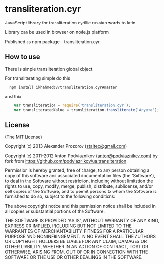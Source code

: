 # transliteration.cyr

JavaScript library for transliteration cyrillic russian words to latin.

Library can be used in browser on node.js platform.

Published as npm package - transliteration.cyr.

## How to use

There is simple transliteration global object.

For transliterating simple do this

```
  npm install ikhahmedov/transliteration.cyr#master
```
and this

```javascript
    var transliteration = require('transliteration.cyr');
    var transliteratedValue = transliteration.transliterate('Алушта');
```

## License

(The MIT License)

Copyright (c) 2013 Alexander Prozorov (staltec@gmail.com)

Copyright (c) 2011-2012 Anton Podviaznikov (anton@podviaznikov.com) by fork from https://github.com/podviaznikov/ua.transliteration

Permission is hereby granted, free of charge, to any person obtaining a copy of this software and associated documentation files (the 'Software'), to deal in the Software without restriction, including without limitation the rights to use, copy, modify, merge, publish, distribute, sublicense, and/or sell copies of the Software, and to permit persons to whom the Software is furnished to do so, subject to the following conditions:

The above copyright notice and this permission notice shall be included in all copies or substantial portions of the Software.

THE SOFTWARE IS PROVIDED 'AS IS', WITHOUT WARRANTY OF ANY KIND, EXPRESS OR IMPLIED, INCLUDING BUT NOT LIMITED TO THE WARRANTIES OF MERCHANTABILITY, FITNESS FOR A PARTICULAR PURPOSE AND NONINFRINGEMENT. IN NO EVENT SHALL THE AUTHORS OR COPYRIGHT HOLDERS BE LIABLE FOR ANY CLAIM, DAMAGES OR OTHER LIABILITY, WHETHER IN AN ACTION OF CONTRACT, TORT OR OTHERWISE, ARISING FROM, OUT OF OR IN CONNECTION WITH THE SOFTWARE OR THE USE OR OTHER DEALINGS IN THE SOFTWARE.


